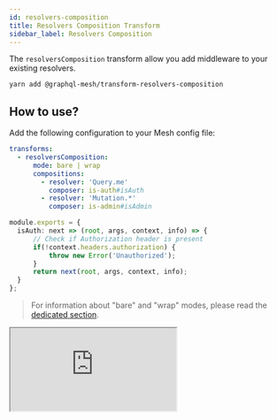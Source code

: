 ```yaml
---
id: resolvers-composition
title: Resolvers Composition Transform
sidebar_label: Resolvers Composition
---
```


The `resolversComposition` transform allow you add middleware to your existing resolvers.

```
yarn add @graphql-mesh/transform-resolvers-composition
```

## How to use?

Add the following configuration to your Mesh config file:

```yml
transforms:
  - resolversComposition:
      mode: bare | wrap
      compositions:
        - resolver: 'Query.me'
          composer: is-auth#isAuth
        - resolver: 'Mutation.*'
          composer: is-admin#isAdmin
```

```ts
module.exports = {
  isAuth: next => (root, args, context, info) => {
      // Check if Authorization header is present
      if(!context.headers.authorization) {
          throw new Error('Unauthorized');
      }
      return next(root, args, context, info);
  }
};
```

> For information about "bare" and "wrap" modes, please read the [dedicated section](/docs/getting-started/mesh-transforms#two-different-modes).

<iframe
     src="https://codesandbox.io/embed/github/Urigo/graphql-mesh/tree/master/examples/openapi-youtrack?fontsize=14&hidenavigation=1&theme=dark&module=%2F.meshrc.yml"
     style={{width:"100%", height:"500px", border:"0", borderRadius: "4px", overflow:"hidden"}}
     title="odata-trippin-example"
     allow="geolocation; microphone; camera; midi; vr; accelerometer; gyroscope; payment; ambient-light-sensor; encrypted-media; usb"
     sandbox="allow-modals allow-forms allow-popups allow-scripts allow-same-origin"/>

## Config API Reference

{@import ../generated-markdown/ResolversCompositionTransform.generated.md}
